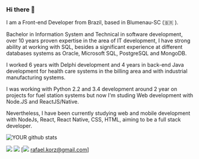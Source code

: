 ### Hi there 👋

I am a Front-end Developer from Brazil, based in Blumenau-SC (🇧🇷 ).

Bachelor in Information System and Technical in software development, over 10 years proven expertise in the area of IT development, I have strong ability at working with SQL, besides a significant experience at different databases systems as Oracle, Microsoft SQL, PostgreSQL and MongoDB.

I worked 6 years with Delphi development and 4 years in back-end Java development for health care systems in the billing area and with industrial manufacturing systems.

I was working with Python 2.2 and 3.4 development around 2 year on projects for fuel station systems but now I'm studing Web development with Node.JS and ReactJS/Native.

Nevertheless, I have been currently studying web and mobile development with NodeJs, React, React Native, CSS, HTML, aiming to be a full stack developer. 

![YOUR github stats](https://github-readme-stats.vercel.app/api?username=rafaelkorz)

[<img src="https://img.shields.io/badge/linkedin-%230077B5.svg?&style=for-the-badge&logo=linkedin&logoColor=white" />](https://www.linkedin.com/in/rafael-korz-60105537/) 
[<img src = "https://img.shields.io/badge/instagram-%23E4405F.svg?&style=for-the-badge&logo=instagram&logoColor=white">](https://www.instagram.com/rafaelkorz/) 
[<img src = "https://img.shields.io/badge/gmail-D14836?&style=for-the-badge&logo=gmail&logoColor=white"> rafael.korz@gmail.com]
